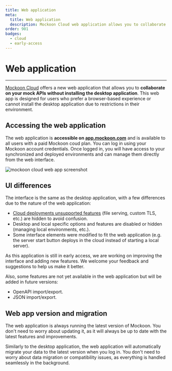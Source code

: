 ```yaml
---
title: Web application
meta:
  title: Web application
  description: Mockoon Cloud web application allows you to collaborate on your mock APIs without installing the desktop application.
order: 901
badges:
  - cloud
  - early-access
---
```


# Web application

---

[Mockoon Cloud](/cloud/) offers a new web application that allows you to **collaborate on your mock APIs without installing the desktop application**. This web app is designed for users who prefer a browser-based experience or cannot install the desktop application due to restrictions in their environment.

## Accessing the web application

The web application is **accessible on [app.mockoon.com](https://app.mockoon.com)** and is available to all users with a paid Mockoon coud plan. You can log in using your Mockoon account credentials. Once logged in, you will have access to your synchronized and deployed environments and can manage them directly from the web interface.

![mockoon cloud web app screenshot](docs-img:mockoon-cloud-web-application.png)

## UI differences

The interface is the same as the desktop application, with a few differences due to the nature of the web application:

- [Cloud deployments unsupported features](docs:mockoon-cloud/api-mock-cloud-deployments#unsupported-features) (file serving, custom TLS, etc.) are hidden to avoid confusion.
- Desktop and local specific options and features are disabled or hidden (managing local environments, etc.).
- Some interface elements were modified to fit the web application (e.g. the server start button deploys in the cloud instead of starting a local server).

As this application is still in early access, we are working on improving the interface and adding new features. We welcome your feedback and suggestions to help us make it better.

Also, some features are not yet available in the web application but will be added in future versions:

- OpenAPI import/export.
- JSON import/export.

## Web app version and migration

The web application is always running the latest version of Mockoon. You don't need to worry about updating it, as it will always be up to date with the latest features and improvements.

Similarly to the desktop application, the web application will automatically migrate your data to the latest version when you log in. You don't need to worry about data migration or compatibility issues, as everything is handled seamlessly in the background.
